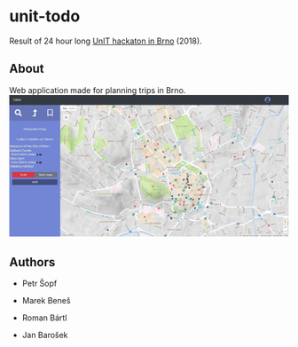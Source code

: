 # unit-todo

Result of 24 hour long [UnIT hackaton in Brno](https://unitbrno.cz/) (2018). 

## About
Web application made for planning trips in Brno.  
![Showcase](showcase.png)

## Authors

* Petr Šopf

* Marek Beneš

* Roman Bártl

* Jan Barošek